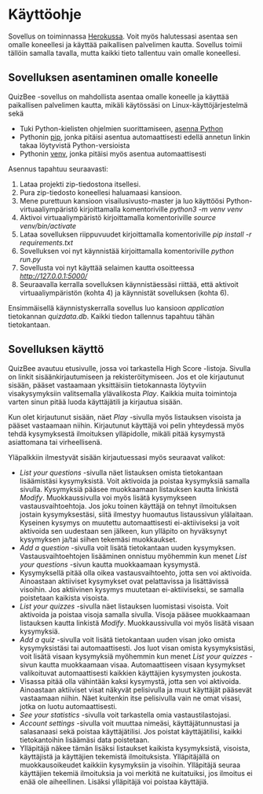 # Käyttöohje

Sovellus on toiminnassa [Herokussa](https://quizbee-demo.herokuapp.com). Voit myös halutessasi asentaa sen
omalle koneellesi ja käyttää paikallisen palvelimen kautta. Sovellus toimii tällöin samalla tavalla,
mutta kaikki tieto tallentuu vain omalle koneellesi.

## Sovelluksen asentaminen omalle koneelle

QuizBee -sovellus on mahdollista asentaa omalle koneelle ja käyttää paikallisen palvelimen kautta, 
mikäli käytössäsi on Linux-käyttöjärjestelmä sekä
- Tuki Python-kielisten ohjelmien suorittamiseen, [asenna Python](https://www.python.org/downloads/)
- Pythonin [pip](https://packaging.python.org/key_projects/#pip), jonka pitäisi asentua automaattisesti
edellä annetun linkin takaa löytyvistä Python-versioista
- Pythonin [venv](https://docs.python.org/3/library/venv.html), jonka pitäisi myös asentua automaattisesti

Asennus tapahtuu seuraavasti:

1. Lataa projekti zip-tiedostona itsellesi.
2. Pura zip-tiedosto koneellesi haluamaasi kansioon.
3. Mene purettuun kansioon visailusivusto-master ja luo käyttöösi Python-virtuaaliympäristö 
kirjoittamalla komentoriville _python3 -m venv venv_
4. Aktivoi virtuaaliympäristö kirjoittamalla komentoriville _source venv/bin/activate_
5. Lataa sovelluksen riippuvuudet kirjoittamalla komentoriville _pip install -r requirements.txt_
6. Sovelluksen voi nyt käynnistää kirjoittamalla komentoriville _python run.py_
7. Sovellusta voi nyt käyttää selaimen kautta osoitteessa _http://127.0.0.1:5000/_
8. Seuraavalla kerralla sovelluksen käynnistäessäsi riittää, että aktivoit virtuaaliympäristön (kohta 4) 
ja käynnistät sovelluksen (kohta 6).

Ensimmäisellä käynnistyskerralla sovellus luo kansioon _application_ tietokannan _quizdata.db_.
Kaikki tiedon tallennus tapahtuu tähän tietokantaan.

## Sovelluksen käyttö

QuizBee avautuu etusivulle, jossa voi tarkastella High Score -listoja. Sivulla on linkit sisäänkirjautumiseen
ja rekisteröitymiseen. Jos et ole kirjautunut sisään, pääset vastaamaan yksittäisiin tietokannasta löytyviin
visakysymyksiin valitsemalla ylävalikosta _Play_. Kaikkia muita toimintoja varten sinun pitää luoda käyttäjätili
ja kirjautua sisään.

Kun olet kirjautunut sisään, näet _Play_ -sivulla myös listauksen visoista ja pääset vastaamaan niihin.
Kirjautunut käyttäjä voi pelin yhteydessä myös tehdä kysymyksestä ilmoituksen ylläpidolle, 
mikäli pitää kysymystä asiattomana tai virheellisenä.

Yläpalkkiin ilmestyvät sisään kirjautuessasi myös seuraavat valikot:
- _List your questions_ -sivulla näet listauksen omista tietokantaan lisäämistäsi kysymyksistä. Voit aktivoida ja poistaa
kysymyksiä samalla sivulla. Kysymyksiä pääsee muokkaamaan listauksen kautta linkistä _Modify_. Muokkaussivulla voi myös
lisätä kysymykseen vastausvaihtoehtoja. Jos joku toinen käyttäjä on tehnyt ilmoituksen jostain kysymyksestäsi, siitä
ilmestyy huomautus listaussivun ylälaitaan. Kyseinen kysymys on muutettu automaattisesti ei-aktiiviseksi ja voit
aktivoida sen uudestaan sen jälkeen, kun ylläpito on hyväksynyt kysymyksen ja/tai siihen tekemäsi muokkaukset. 
- _Add a question_ -sivulla voit lisätä tietokantaan uuden kysymyksen. Vastausvaihtoehtojen lisääminen onnistuu myöhemmin
kun menet _List your questions_ -sivun kautta muokkaamaan kysymystä.
- Kysymyksellä pitää olla oikea vastausvaihtoehto, jotta sen voi aktivoida. Ainoastaan aktiiviset kysymykset ovat
pelattavissa ja lisättävissä visoihin. Jos aktiivinen kysymys muutetaan ei-aktiiviseksi, se samalla poistetaan
kaikista visoista.
- _List your quizzes_ -sivulla näet listauksen luomistasi visoista. Voit aktivoida ja poistaa visoja samalla sivulla.
Visoja pääsee muokkaamaan listauksen kautta linkistä _Modify_. Muokkaussivulla voi myös lisätä visaan kysymyksiä.
- _Add a quiz_ -sivulla voit lisätä tietokantaan uuden visan joko omista kysymyksistäsi tai automaattisesti. Jos luot
visan omista kysymyksistäsi, voit lisätä visaan kysymyksiä myöhemmin kun menet _List your quizzes_ -sivun kautta
muokkaamaan visaa. Automaattiseen visaan kysymykset valikoituvat automaattisesti kaikkien käyttäjien kysymysten joukosta.
- Visassa pitää olla vähintään kaksi kysymystä, jotta sen voi aktivoida.
Ainoastaan aktiiviset visat näkyvät pelisivulla ja muut käyttäjät pääsevät vastaamaan niihin. 
Näet kuitenkin itse pelisivulla vain ne omat visasi, jotka on luotu automaattisesti.
- _See your statistics_ -sivulla voit tarkastella omia vastaustilastojasi.
- _Account settings_ -sivulla voit muuttaa nimeäsi, käyttäjätunnustasi ja salasanaasi sekä poistaa käyttäjätilisi.
Jos poistat käyttäjätilisi, kaikki tietokantoihin lisäämäsi data poistetaan.
- Ylläpitäjä näkee tämän lisäksi listaukset kaikista kysymyksistä, visoista, käyttäjistä ja käyttäjien tekemistä ilmoituksista.
Ylläpitäjällä on muokkausoikeudet kaikkiin kysymyksiin ja visoihin. Ylläpitäjä seuraa käyttäjien tekemiä ilmoituksia ja
voi merkitä ne kuitatuiksi, jos ilmoitus ei enää ole aiheellinen. Lisäksi ylläpitäjä voi poistaa käyttäjiä.
